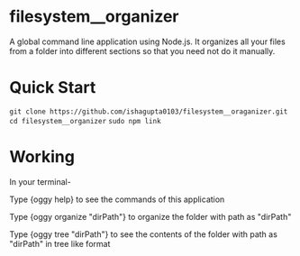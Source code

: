 # filesystem__organizer
A global command line application using Node.js. It organizes all your files from a folder into different sections so that you need not do it manually.

# Quick Start
`git clone https://github.com/ishagupta0103/filesystem__oraganizer.git`  
`cd filesystem__organizer`
`sudo npm link`


# Working
In your terminal-

Type {oggy help} to see the commands of this application

Type {oggy organize "dirPath"} to organize the folder with path as "dirPath"

Type {oggy tree "dirPath"} to see the contents of the folder with path as "dirPath" in tree like format

